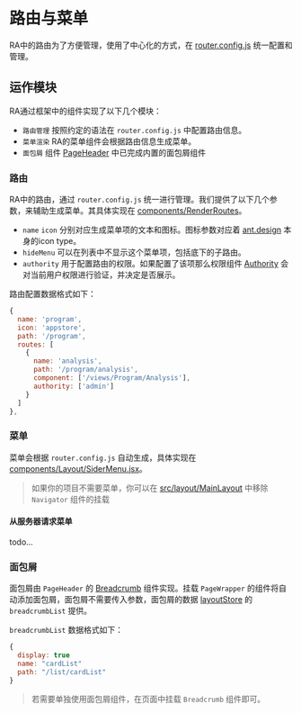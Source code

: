 # 路由与菜单

RA中的路由为了方便管理，使用了中心化的方式，在 [router.config.js](https://github.com/EzioReturner/RATurbo-react-admin/blob/master/src/config/router.config.js) 统一配置和管理。

## 运作模块

RA通过框架中的组件实现了以下几个模块：
- `路由管理` 按照约定的语法在 `router.config.js` 中配置路由信息。
- `菜单渲染` RA的菜单组件会根据路由信息生成菜单。
- `面包屑` 组件 [PageHeader](https://github.com/EzioReturner/RATurbo-react-admin/blob/master/src/components/PageHeader/Breadcrumb.jsx) 中已完成内置的面包屑组件

### 路由

RA中的路由，通过 `router.config.js` 统一进行管理。我们提供了以下几个参数，来辅助生成菜单。其具体实现在 [components/RenderRoutes](https://github.com/EzioReturner/RATurbo-react-admin/blob/master/src/components/RenderRoutes/index.jsx)。

- `name` `icon` 分别对应生成菜单项的文本和图标。图标参数对应着 [ant.design](https://ant.design/components/icon-cn/) 本身的icon type。
- `hideMenu` 可以在列表中不显示这个菜单项，包括底下的子路由。
- `authority` 用于配置路由的权限。如果配置了该项那么权限组件 [Authority](/authority) 会对当前用户权限进行验证，并决定是否展示。

路由配置数据格式如下：

```javascript
{
  name: 'program',
  icon: 'appstore',
  path: '/program',
  routes: [
    {
      name: 'analysis',
      path: '/program/analysis',
      component: ['/views/Program/Analysis'],
      authority: ['admin']
    }
  ]
},
```

###  菜单

菜单会根据 `router.config.js` 自动生成，具体实现在 [components/Layout/SiderMenu.jsx](https://github.com/EzioReturner/RATurbo-react-admin/blob/master/src/components/Layout/SiderMenu.jsx)。

> 如果你的项目不需要菜单，你可以在 [src/layout/MainLayout](https://github.com/EzioReturner/RATurbo-react-admin/blob/master/src/layout/MainLayout.jsx) 中移除 `Navigator` 组件的挂载

#### 从服务器请求菜单

todo...

### 面包屑

面包屑由 `PageHeader` 的 [Breadcrumb](https://github.com/EzioReturner/RATurbo-react-admin/blob/master/src/components/PageHeader/Breadcrumb.jsx) 组件实现。挂载 `PageWrapper` 的组件将自动添加面包屑，面包屑不需要传入参数，面包屑的数据 [layoutStore](https://github.com/EzioReturner/RATurbo-react-admin/blob/master/src/store/layoutStore.ts) 的 `breadcrumbList` 提供。

`breadcrumbList` 数据格式如下：

```javascript
{
  display: true
  name: "cardList"
  path: "/list/cardList"
}
```

> 若需要单独使用面包屑组件，在页面中挂载 `Breadcrumb` 组件即可。